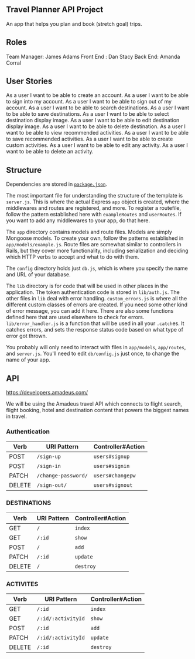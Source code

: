 ## Travel Planner API Project

An app that helps you plan and book (stretch goal) trips.

## Roles 
Team Manager: James Adams
Front End : Dan Stacy
Back End: Amanda Corral

## User Stories

As a user I want to be able to create an account.
As a user I want to be able to sign into my account.
As a user I want to be able to sign out of my account.
As a user I want to be able to search destinations.
As a user I want to be able to save destinations.
As a user I want to be able to select destination display image.
As a user I want to be able to edit destination display image.
As a user I want to be able to delete destination.
As a user I want to be able to view recommended activities.
As a user I want to be able to save recommended activities.
As a user I want to be able to create custom activities.
As a user I want to be able to edit any activity.
As a user I want to be able to delete an activity.

## Structure

Dependencies are stored in [`package.json`](package.json).

The most important file for understanding the structure of the template is
`server.js`. This is where the actual Express `app` object is created, where
the middlewares and routes are registered, and more. To register a routefile,
follow the pattern established here with `exampleRoutes` and `userRoutes`. If
you want to add any middlewares to your app, do that here.

The `app` directory contains models and route files. Models are simply Mongoose
models. To create your own, follow the patterns established in
`app/models/example.js`. Route files are somewhat similar to controllers in
Rails, but they cover more functionality, including serialization and deciding
which HTTP verbs to accept and what to do with them.

The `config` directory holds just `db.js`, which is where you specify the name
and URL of your database.

The `lib` directory is for code that will be used in other places in the
application. The token authentication code is stored in `lib/auth.js`. The
other files in `lib` deal with error handling. `custom_errors.js` is where all
the different custom classes of errors are created. If you need some other kind
of error message, you can add it here. There are also some functions defined
here that are used elsewhere to check for errors. `lib/error_handler.js` is a
function that will be used in all your `.catch`es. It catches errors, and sets
the response status code based on what type of error got thrown.

You probably will only need to interact with files in `app/models`,
`app/routes`, and `server.js`. You'll need to edit `db/config.js` just once,
to change the name of your app.

## API 

https://developers.amadeus.com/

We will be using the Amadeus travel API which connects to flight search, flight booking, hotel and destination content that powers the biggest names in travel.

### Authentication

| Verb   | URI Pattern         | Controller#Action |
|--------|---------------------|-------------------|
| POST   | `/sign-up`          | `users#signup`    |
| POST   | `/sign-in`          | `users#signin`    |
| PATCH  | `/change-password/` | `users#changepw`  |
| DELETE | `/sign-out/`        | `users#signout`   |

### DESTINATIONS

| Verb  | URI Pattern         | Controller#Action |
|-------|---------------------|-------------------|
| GET   |        `/`          |     `index`       |
| GET   |      `/:id`         |     `show`        |
| POST  |       `/`           |     `add`         |
| PATCH |       `/:id`        |    `update`       |
| DELETE|       `/`           |      `destroy`    |

### ACTIVITES

| Verb  | URI Pattern            | Controller#Action |
|-------|------------------------|-------------------|
| GET   |       `/:id`           |     `index`       |
| GET   |    `/:id/:activityId`  |     `show`        |
| POST  |       `/:id`           |     `add`         |
| PATCH |    `/:id/:activityId`  |    `update`       |
| DELETE|       `/:id`           |     `destroy`     |


